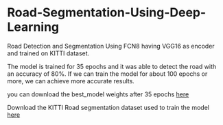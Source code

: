 # Road-Segmentation-Using-Deep-Learning
Road Detection and Segmentation Using FCN8 having VGG16 as encoder and trained on KITTI dataset.

The model is trained for 35 epochs and it was able to detect the road with an accuracy of 80%. If we can train the model for about 100 epochs or more, we can achieve more accurate results.

you can download the best_model weights after 35 epochs <a href="https://drive.google.com/file/d/1W_Gf0OvR1tEJ0t3QXtj7SvSlCvMvqcim/view?usp=sharing" target='_blank'>here</a>


Download the KITTI Road segmentation dataset used to train the model <a href="https://drive.google.com/drive/folders/1cNMm5yCdIHQM2PKZGOuv_62HcGKCs6Mm?usp=sharing" target='_blank'>here</a>


